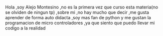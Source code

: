 Hola ,soy Alejo Montesino ,no es la primera vez que curso esta materia(no se olviden de ningun tp) ,sobre mi ,no hay mucho que decir ,me gusta aprender de forma auto didacta ,soy mas fan de python y me gustan la programacion de micro controladores ,ya que siento que puedo llevar mi codigo a la realidad